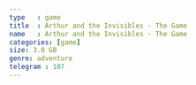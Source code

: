 ```yaml
---
type   : game
title  : Arthur and the Invisibles - The Game
name   : Arthur and the Invisibles - The Game
categories: [game]
size: 3.0 GB
genre: adventure
telegram : 107
---
```


